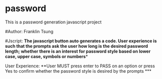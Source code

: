 # password
This is a password generation javascript project 


#Author: 
Franklin Tsung

#Jscript: 
**The javascript button auto generates a code. User experience is such that the prompts ask the user how long is the desired password length; whether there is an interest for password style based on lower case, upper case, symbols or numbers***

User Experience: 
**User MUST press enter to PASS on an option or press Yes to confirm whether the password style is desired by the prompts *** 
